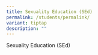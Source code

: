 ```yaml
---
title: Sexuality Education (SEd)
permalink: /students/permalink/
variant: tiptap
description: ""
---
```

<p>Sexuality Education (SEd)</p>
<p></p>